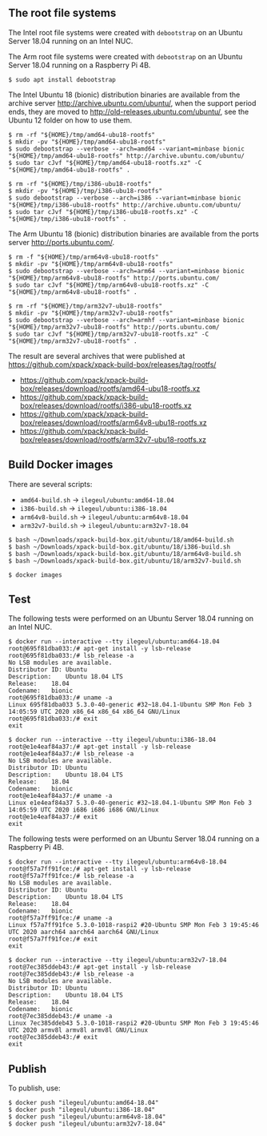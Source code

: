 
## The root file systems

The Intel root file systems were created with `debootstrap` on an Ubuntu Server
18.04 running on an Intel NUC.

The Arm root file systems were created with `debootstrap` on an Ubuntu Server
18.04 running on a Raspberry Pi 4B.

```console
$ sudo apt install debootstrap
```

The Intel Ubuntu 18 (bionic) distribution binaries are available
from the archive server http://archive.ubuntu.com/ubuntu/,
when the support period ends, they are moved to
http://old-releases.ubuntu.com/ubuntu/, see the Ubuntu 12 folder
on how to use them.

```console
$ rm -rf "${HOME}/tmp/amd64-ubu18-rootfs"
$ mkdir -pv "${HOME}/tmp/amd64-ubu18-rootfs"
$ sudo debootstrap --verbose --arch=amd64 --variant=minbase bionic "${HOME}/tmp/amd64-ubu18-rootfs" http://archive.ubuntu.com/ubuntu/
$ sudo tar cJvf "${HOME}/tmp/amd64-ubu18-rootfs.xz" -C "${HOME}/tmp/amd64-ubu18-rootfs" .
```

```console
$ rm -rf "${HOME}/tmp/i386-ubu18-rootfs"
$ mkdir -pv "${HOME}/tmp/i386-ubu18-rootfs"
$ sudo debootstrap --verbose --arch=i386 --variant=minbase bionic "${HOME}/tmp/i386-ubu18-rootfs" http://archive.ubuntu.com/ubuntu/
$ sudo tar cJvf "${HOME}/tmp/i386-ubu18-rootfs.xz" -C "${HOME}/tmp/i386-ubu18-rootfs" .
```

The Arm Ubuntu 18 (bionic) distribution binaries are available
from the ports server http://ports.ubuntu.com/.

```console
$ rm -f "${HOME}/tmp/arm64v8-ubu18-rootfs"
$ mkdir -pv "${HOME}/tmp/arm64v8-ubu18-rootfs"
$ sudo debootstrap --verbose --arch=arm64 --variant=minbase bionic "${HOME}/tmp/arm64v8-ubu18-rootfs" http://ports.ubuntu.com/
$ sudo tar cJvf "${HOME}/tmp/arm64v8-ubu18-rootfs.xz" -C "${HOME}/tmp/arm64v8-ubu18-rootfs" .
```

```console
$ rm -rf "${HOME}/tmp/arm32v7-ubu18-rootfs"
$ mkdir -pv "${HOME}/tmp/arm32v7-ubu18-rootfs"
$ sudo debootstrap --verbose --arch=armhf --variant=minbase bionic "${HOME}/tmp/arm32v7-ubu18-rootfs" http://ports.ubuntu.com/
$ sudo tar cJvf "${HOME}/tmp/arm32v7-ubu18-rootfs.xz" -C "${HOME}/tmp/arm32v7-ubu18-rootfs" .
```

The result are several archives that were published at
https://github.com/xpack/xpack-build-box/releases/tag/rootfs/

- https://github.com/xpack/xpack-build-box/releases/download/rootfs/amd64-ubu18-rootfs.xz
- https://github.com/xpack/xpack-build-box/releases/download/rootfs/i386-ubu18-rootfs.xz
- https://github.com/xpack/xpack-build-box/releases/download/rootfs/arm64v8-ubu18-rootfs.xz
- https://github.com/xpack/xpack-build-box/releases/download/rootfs/arm32v7-ubu18-rootfs.xz

## Build Docker images

There are several scripts:

- `amd64-build.sh` -> `ilegeul/ubuntu:amd64-18.04`
- `i386-build.sh` -> `ilegeul/ubuntu:i386-18.04`
- `arm64v8-build.sh` -> `ilegeul/ubuntu:arm64v8-18.04`
- `arm32v7-build.sh` -> `ilegeul/ubuntu:arm32v7-18.04`

```console
$ bash ~/Downloads/xpack-build-box.git/ubuntu/18/amd64-build.sh
$ bash ~/Downloads/xpack-build-box.git/ubuntu/18/i386-build.sh
$ bash ~/Downloads/xpack-build-box.git/ubuntu/18/arm64v8-build.sh
$ bash ~/Downloads/xpack-build-box.git/ubuntu/18/arm32v7-build.sh

$ docker images
```

## Test

The following tests were performed on an Ubuntu Server
18.04 running on an Intel NUC.

```console
$ docker run --interactive --tty ilegeul/ubuntu:amd64-18.04
root@695f81dba033:/# apt-get install -y lsb-release
root@695f81dba033:/# lsb_release -a
No LSB modules are available.
Distributor ID:	Ubuntu
Description:	Ubuntu 18.04 LTS
Release:	18.04
Codename:	bionic
root@695f81dba033:/# uname -a
Linux 695f81dba033 5.3.0-40-generic #32~18.04.1-Ubuntu SMP Mon Feb 3 14:05:59 UTC 2020 x86_64 x86_64 x86_64 GNU/Linux
root@695f81dba033:/# exit
exit
```

```console
$ docker run --interactive --tty ilegeul/ubuntu:i386-18.04
root@e1e4eaf84a37:/# apt-get install -y lsb-release
root@e1e4eaf84a37:/# lsb_release -a
No LSB modules are available.
Distributor ID:	Ubuntu
Description:	Ubuntu 18.04 LTS
Release:	18.04
Codename:	bionic
root@e1e4eaf84a37:/# uname -a
Linux e1e4eaf84a37 5.3.0-40-generic #32~18.04.1-Ubuntu SMP Mon Feb 3 14:05:59 UTC 2020 i686 i686 i686 GNU/Linux
root@e1e4eaf84a37:/# exit
exit
```

The following tests were performed on an Ubuntu Server
18.04 running on a Raspberry Pi 4B.

```console
$ docker run --interactive --tty ilegeul/ubuntu:arm64v8-18.04
root@f57a7ff91fce:/# apt-get install -y lsb-release
root@f57a7ff91fce:/# lsb_release -a
No LSB modules are available.
Distributor ID:	Ubuntu
Description:	Ubuntu 18.04 LTS
Release:	18.04
Codename:	bionic
root@f57a7ff91fce:/# uname -a
Linux f57a7ff91fce 5.3.0-1018-raspi2 #20-Ubuntu SMP Mon Feb 3 19:45:46 UTC 2020 aarch64 aarch64 aarch64 GNU/Linux
root@f57a7ff91fce:/# exit
exit
```

```console
$ docker run --interactive --tty ilegeul/ubuntu:arm32v7-18.04
root@7ec385ddeb43:/# apt-get install -y lsb-release
root@7ec385ddeb43:/# lsb_release -a
No LSB modules are available.
Distributor ID:	Ubuntu
Description:	Ubuntu 18.04 LTS
Release:	18.04
Codename:	bionic
root@7ec385ddeb43:/# uname -a
Linux 7ec385ddeb43 5.3.0-1018-raspi2 #20-Ubuntu SMP Mon Feb 3 19:45:46 UTC 2020 armv8l armv8l armv8l GNU/Linux
root@7ec385ddeb43:/# exit
exit
```

## Publish

To publish, use:

```console
$ docker push "ilegeul/ubuntu:amd64-18.04"
$ docker push "ilegeul/ubuntu:i386-18.04"
$ docker push "ilegeul/ubuntu:arm64v8-18.04"
$ docker push "ilegeul/ubuntu:arm32v7-18.04"
```
